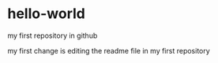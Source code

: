 # hello-world
my first repository in github

my first change is editing the readme file in my first repository


